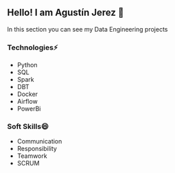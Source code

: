 ## Hello! I am Agustín Jerez 👋
In this section you can see my Data Engineering projects
### Technologies⚡
  - Python
  - SQL
  - Spark
  - DBT
  - Docker
  - Airflow
  - PowerBi

### Soft Skills😄
  - Communication
  - Responsibility
  - Teamwork
  - SCRUM


<!---
👀 I’m interested in ...
🌱 I’m currently learning ...
💞️ I’m looking to collaborate on ...
📫 How to reach me ...
😄 Pronouns: ...
--->
<!---
RAJerez/RAJerez is a ✨ special ✨ repository because its `README.md` (this file) appears on your GitHub profile.
You can click the Preview link to take a look at your changes.
--->
